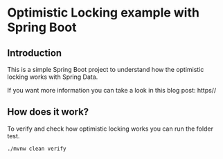 # Optimistic Locking example with Spring Boot

## Introduction

This is a simple Spring Boot project to understand how the optimistic locking works with Spring Data.

If you want more information you can take a look in this blog post: https//

## How does it work?

To verify and check how optimistic locking works you can run the folder test.

    ./mvnw clean verify

